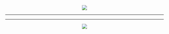 <div align="center">
<img src="https://s11.gifyu.com/images/Sch1X.gif" align="center" />



---


---

<div align="center">
<img src="https://github-readme-streak-stats.herokuapp.com?user=simranpatle&theme=nightowl&hide_border=true&border_radius=4&date_format=%5BY.%5Dn.j&exclude_days=Sun&card_width=560&hide_current_streak=true" align="center" />
</div>
</br>

<br/>


  
